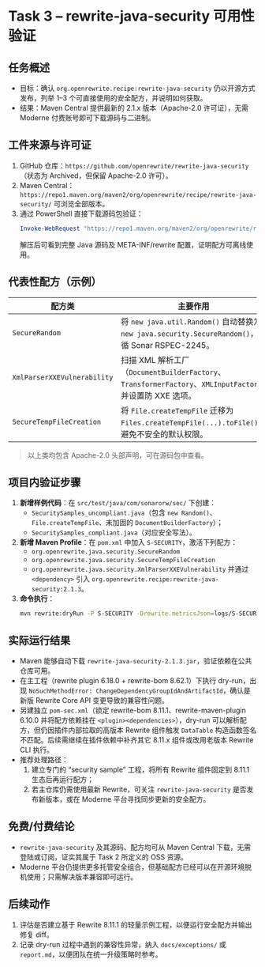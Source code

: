 # Task 3 – rewrite-java-security 可用性验证

## 任务概述
- 目标：确认 `org.openrewrite.recipe:rewrite-java-security` 仍以开源方式发布，列举 1–3 个可直接使用的安全配方，并说明如何获取。
- 结果：Maven Central 提供最新的 2.1.x 版本（Apache-2.0 许可证），无需 Moderne 付费账号即可下载源码与二进制。

## 工件来源与许可证
1. GitHub 仓库：`https://github.com/openrewrite/rewrite-java-security`（状态为 Archived，但保留 Apache-2.0 许可）。
2. Maven Central：`https://repo1.maven.org/maven2/org/openrewrite/recipe/rewrite-java-security/` 可浏览全部版本。
3. 通过 PowerShell 直接下载源码包验证：
   ```powershell
   Invoke-WebRequest "https://repo1.maven.org/maven2/org/openrewrite/recipe/rewrite-java-security/2.1.3/rewrite-java-security-2.1.3-sources.jar" -OutFile tmp/rewrite-java-security-2.1.3-sources.jar
   ```
   解压后可看到完整 Java 源码及 META-INF/rewrite 配置，证明配方可离线使用。

## 代表性配方（示例）
| 配方类 | 主要作用 | 备注 |
| --- | --- | --- |
| `SecureRandom` | 将 `new java.util.Random()` 自动替换为 `new java.security.SecureRandom()`，遵循 Sonar RSPEC-2245。 | 位于 `org/openrewrite/java/security/SecureRandom.java`。 |
| `XmlParserXXEVulnerability` | 扫描 XML 解析工厂（`DocumentBuilderFactory`、`TransformerFactory`、`XMLInputFactory`）并设置防 XXE 选项。 | 利用 ScanningRecipe 聚合多个 visitor。 |
| `SecureTempFileCreation` | 将 `File.createTempFile` 迁移为 `Files.createTempFile(...).toFile()`，避免不安全的默认权限。 | 同时复用 `UseFilesCreateTempDirectory`。 |

> 以上类均包含 Apache-2.0 头部声明，可在源码包中查看。

## 项目内验证步骤
1. **新增样例代码**：在 `src/test/java/com/sonarorw/sec/` 下创建：
   - `SecuritySamples_uncompliant.java`（包含 `new Random()`、`File.createTempFile`、未加固的 `DocumentBuilderFactory`）；
   - `SecuritySamples_compliant.java`（对应安全写法）。
2. **新增 Maven Profile**：在 `pom.xml` 中加入 `S-SECURITY`，激活下列配方：
   - `org.openrewrite.java.security.SecureRandom`
   - `org.openrewrite.java.security.SecureTempFileCreation`
   - `org.openrewrite.java.security.XmlParserXXEVulnerability`
   并通过 `<dependency>` 引入 `org.openrewrite.recipe:rewrite-java-security:2.1.3`。
3. **命令执行**：
   ```bash
   mvn rewrite:dryRun -P S-SECURITY -Drewrite.metricsJson=logs/S-SECURITY-dryrun-metrics.json
   ```

## 实际运行结果
- Maven 能够自动下载 `rewrite-java-security-2.1.3.jar`，验证依赖在公共仓库可用。
- 在主工程（rewrite plugin 6.18.0 + rewrite-bom 8.62.1）下执行 dry-run，出现 `NoSuchMethodError: ChangeDependencyGroupIdAndArtifactId`，确认是新版 Rewrite Core API 变更导致的兼容性问题。
- 另建独立 `pom-sec.xml`（锁定 rewrite-bom 8.11.1、rewrite-maven-plugin 6.10.0 并将配方依赖挂在 `<plugin><dependencies>`），dry-run 可以解析配方，但仍因插件内部拉取的高版本 Rewrite 组件触发 `DataTable` 构造函数签名不匹配。后续需继续在插件依赖中补齐其它 8.11.x 组件或改用老版本 Rewrite CLI 执行。
- 推荐处理路径：
  1. 建立专门的 “security sample” 工程，将所有 Rewrite 组件固定到 8.11.1 生态后再运行配方；
  2. 若主仓库仍需使用最新 Rewrite，可关注 `rewrite-java-security` 是否发布新版本，或在 Moderne 平台寻找同步更新的安全配方。

## 免费/付费结论
- `rewrite-java-security` 及其源码、配方均可从 Maven Central 下载，无需登陆或订阅，证实其属于 Task 2 所定义的 OSS 资源。
- Moderne 平台仍提供更多托管安全组合，但基础配方已经可以在开源环境脱机使用；只需解决版本兼容即可运行。

## 后续动作
1. 评估是否建立基于 Rewrite 8.11.1 的轻量示例工程，以便运行安全配方并输出修复 diff。
2. 记录 dry-run 过程中遇到的兼容性异常，纳入 `docs/exceptions/` 或 `report.md`，以便团队在统一升级策略时参考。
